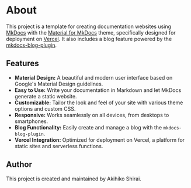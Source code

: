 # About

This project is a template for creating documentation websites using [MkDocs](https://www.mkdocs.org/) with the [Material for MkDocs](https://squidfunk.github.io/mkdocs-material/) theme, specifically designed for deployment on [Vercel](https://vercel.com/). It also includes a blog feature powered by the [mkdocs-blog-plugin](https://github.com/liang2kl/mkdocs-blog-plugin).

## Features

*   **Material Design:** A beautiful and modern user interface based on Google's Material Design guidelines.
*   **Easy to Use:** Write your documentation in Markdown and let MkDocs generate a static website.
*   **Customizable:** Tailor the look and feel of your site with various theme options and custom CSS.
*   **Responsive:** Works seamlessly on all devices, from desktops to smartphones.
*   **Blog Functionality:** Easily create and manage a blog with the `mkdocs-blog-plugin`.
*   **Vercel Integration:** Optimized for deployment on Vercel, a platform for static sites and serverless functions.

## Author

This project is created and maintained by Akihiko Shirai.
